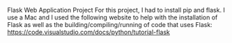 Flask Web Application Project For this project, I had to install pip and flask.
I use a Mac and I used the following website to help with the installation of Flask as well as the building/compiling/running of code that uses Flask: 
https://code.visualstudio.com/docs/python/tutorial-flask
